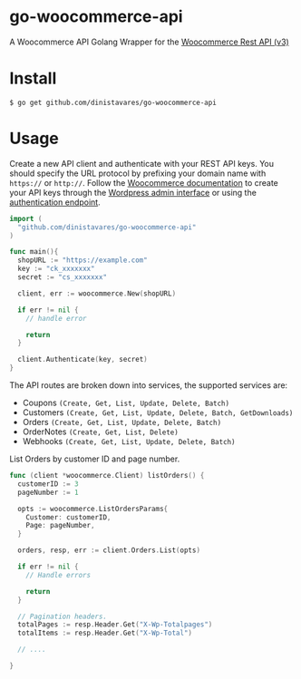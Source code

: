 # go-woocommerce-api
A Woocommerce API Golang Wrapper for the [Woocommerce Rest API (v3)](https://woocommerce.github.io/woocommerce-rest-api-docs/)

# Install

```console
$ go get github.com/dinistavares/go-woocommerce-api
```

# Usage

Create a new API client and authenticate with your REST API keys. You should specify the URL protocol by prefixing your domain name with `https://` or `http://`. Follow the [Woocommerce documentation](https://woocommerce.github.io/woocommerce-rest-api-docs/#authentication) to create your API keys through the [Wordpress admin interface](https://woocommerce.github.io/woocommerce-rest-api-docs/#generating-api-keys-in-the-wordpress-admin-interface) or using the [authentication endpoint](https://woocommerce.github.io/woocommerce-rest-api-docs/#creating-an-authentication-endpoint-url). 

```go
import (
  "github.com/dinistavares/go-woocommerce-api"
)

func main(){
  shopURL := "https://example.com"
  key := "ck_xxxxxxx"
  secret := "cs_xxxxxxx"

  client, err := woocommerce.New(shopURL)

  if err != nil {
    // handle error

    return
  }

  client.Authenticate(key, secret)
}

```

The API routes are broken down into services, the supported services are: 
* Coupons `(Create, Get, List, Update, Delete, Batch)`
* Customers `(Create, Get, List, Update, Delete, Batch, GetDownloads)`
* Orders `(Create, Get, List, Update, Delete, Batch)`
* OrderNotes `(Create, Get, List, Delete)`
* Webhooks `(Create, Get, List, Update, Delete, Batch)`

List Orders by customer ID and page number.

```go
func (client *woocommerce.Client) listOrders() {
  customerID := 3
  pageNumber := 1

  opts := woocommerce.ListOrdersParams{
    Customer: customerID,
    Page: pageNumber,
  }

  orders, resp, err := client.Orders.List(opts)

  if err != nil {
    // Handle errors

    return
  }

  // Pagination headers.
  totalPages := resp.Header.Get("X-Wp-Totalpages")
  totalItems := resp.Header.Get("X-Wp-Total")

  // ....

}

```

